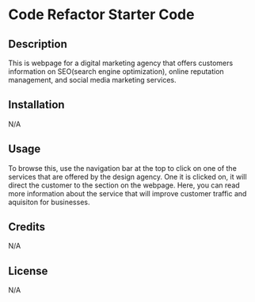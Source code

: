 # Code Refactor Starter Code

## Description

This is webpage for a digital marketing agency that offers customers information on SEO(search engine optimization), online reputation management, and social media marketing services.

## Installation

N/A

## Usage

To browse this, use the navigation bar at the top to click on one of the services that are offered by the design agency. One it is clicked on, it will direct the customer to the section on the webpage. Here, you can read more information about the service that will improve customer traffic and aquisiton for businesses.

## Credits

N/A

## License

N/A